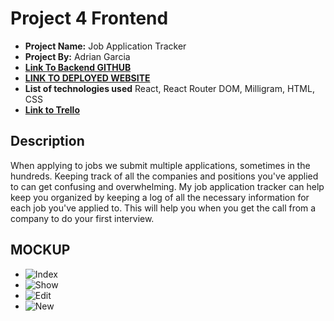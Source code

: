 # Project 4 Frontend

- **Project Name:** Job Application Tracker
- **Project By:** Adrian Garcia
- [**Link To  Backend GITHUB**](https://github.com/adriancgarcia/project4_jobapptracker)
- [**LINK TO DEPLOYED WEBSITE**]()
- **List of technologies used** React, React Router DOM, Milligram, HTML, CSS
- [**Link to Trello**](https://trello.com/b/4KPQUvN2/job-application-tracker)

## Description

When applying to jobs we submit multiple applications, sometimes in the hundreds. Keeping track of all the companies and positions you've applied to can get confusing and overwhelming. My job application tracker can help keep you organized by keeping a log of all the necessary information for each job you've applied to. This will help you when you get the call from a company to do your first interview. 

## MOCKUP
- ![Index](https://i.imgur.com/Xi45ykv.png)
- ![Show](https://i.imgur.com/cgPCtgZ.png)
- ![Edit](https://i.imgur.com/W7Uln0i.png)
- ![New](https://i.imgur.com/yJhac5t.png)
